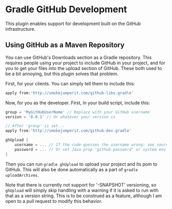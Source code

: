 Gradle GitHub Development
===========================

This plugin enables support for development built on the GitHub infrastructure.

Using GitHub as a Maven Repository
-----------------------------------

You can use GitHub's Downloads section as a Gradle repository. This requires people
using your project to include GitHub in your project, and for you to get your files
into the upload section of GitHub. These both used to be a bit annoying, but this
plugin solves that problem.

First, for your clients. You can simply tell them to include this:

```groovy
apply from:'http://smokejumperit.com/github-libs.gradle'
```

Now, for you as the developer. First, in your build script, include this:
```groovy
group = 'MyGitHubUserName' // Replace with your GitHub username
version = '0.0.1' // Or whatever your version is

// After 'group' is set...
apply from:'http://smokejumperit.com/github-dev.gradle'

ghUpload {
	username = ... // If the code guesses the username wrong: see source for defaults
	password = ... // Or set Java prop 'github.password' or system env 'GITHUB_PASS'
}
```

Then you can run `gradle ghUpload` to upload your project and its pom to GitHub. 
This will also be done automatically as a part of `gradle uploadArchives`.

Note that there is currently not support for '-SNAPSHOT' versioning, so `ghUpload`
will simply skip handling with a warning if it is asked to run with that as a version
string. This is to be construed as a feature, although I am open to a pull request
to modify this behavior.


